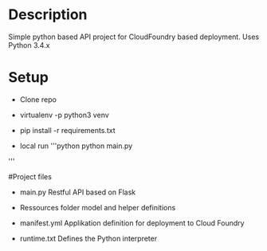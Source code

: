 # Description
Simple python based API project for CloudFoundry based deployment.
Uses Python 3.4.x


# Setup

* Clone repo

* virtualenv -p python3 venv

* pip install -r requirements.txt

* local run
'''python
python main.py

'''


#Project files

* main.py
Restful API based on Flask

* Ressources folder
model and helper definitions

* manifest.yml
Applikation definition for deployment to Cloud Foundry

* runtime.txt
Defines the Python interpreter
